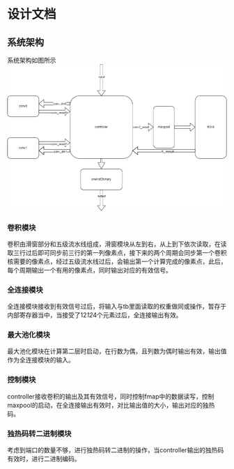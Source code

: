 # 设计文档  
## 系统架构  
系统架构如图所示  
![pic](fig/架构图.drawio.png)  
### 卷积模块  
卷积由滑窗部分和五级流水线组成，滑窗模块从左到右，从上到下依次读取，在读取三行过后即可同步前三行的第一列像素点，接下来的两个周期会同步第一个卷积核需要的像素点，经过五级流水线过后，会输出第一个计算完成的像素点，此后，每个周期输出一个有用的像素点，同时输出对应的有效信号。  
### 全连接模块  
全连接模块接收到有效信号过后，将输入与tb里面读取的权重做同或操作，暂存于内部寄存器当中，当接受了12*12*4个元素过后，全连接输出有效。  
### 最大池化模块  
最大池化模块在计算第二层时启动，在行数为偶，且列数为偶时输出有效，输出值作为全连接模块的输入。  
###  控制模块  
controller接收卷积的输出及其有效信号，同时控制fmap中的数据读写，控制maxpool的启动，在全连接输出有效时，对比输出值的大小，输出对应的独热码。  
### 独热码转二进制模块  
考虑到端口的数量不够，进行独热码转二进制的操作，当controller输出的独热码有效时，进行二进制编码。  
